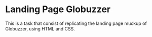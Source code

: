 # Landing Page Globuzzer

This is a task that consist of replicating the landing page muckup of Globuzzer, using HTML and CSS.